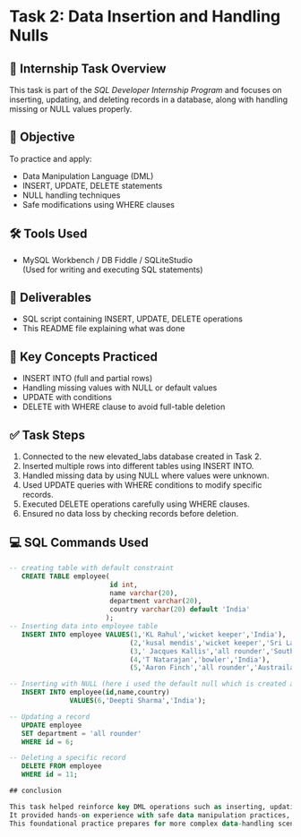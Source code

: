 # Task 2: Data Insertion and Handling Nulls

## 📘 Internship Task Overview

This task is part of the *SQL Developer Internship Program* and focuses on inserting, updating, and deleting records in a database, along with handling missing or NULL values properly.

## 🎯 Objective

To practice and apply:
- Data Manipulation Language (DML)
- INSERT, UPDATE, DELETE statements
- NULL handling techniques
- Safe modifications using WHERE clauses

## 🛠️ Tools Used

- MySQL Workbench / DB Fiddle / SQLiteStudio  
(Used for writing and executing SQL statements)

## 📁 Deliverables

- SQL script containing INSERT, UPDATE, DELETE operations  
- This README file explaining what was done

## 🧱 Key Concepts Practiced

- INSERT INTO (full and partial rows)  
- Handling missing values with NULL or default values  
- UPDATE with conditions  
- DELETE with WHERE clause to avoid full-table deletion

## ✅ Task Steps

1. Connected to the new elevated_labs database created in Task 2.
2. Inserted multiple rows into different tables using INSERT INTO.
3. Handled missing data by using NULL where values were unknown.
4. Used UPDATE queries with WHERE conditions to modify specific records.
5. Executed DELETE operations carefully using WHERE clauses.
6. Ensured no data loss by checking records before deletion.

## 💻 SQL Commands Used

```sql
-- creating table with default constraint
   CREATE TABLE employee(
                         id int,
                         name varchar(20),
                         department varchar(20),
                         country varchar(20) default 'India'
                        );
-- Inserting data into employee table
   INSERT INTO employee VALUES(1,'KL Rahul','wicket keeper','India'),
                              (2,'kusal mendis','wicket keeper','Sri Lanka'),
                              (3,' Jacques Kallis','all rounder','South Africa'),
                              (4,'T Natarajan','bowler','India'),
                              (5,'Aaron Finch','all rounder','Austraila');

-- Inserting with NULL (here i used the default null which is created automatically when we skip the value)
   INSERT INTO employee(id,name,country)
               VALUES(6,'Deepti Sharma','India');

-- Updating a record
   UPDATE employee
   SET department = 'all rounder'
   WHERE id = 6;

-- Deleting a specific record
   DELETE FROM employee
   WHERE id = 11;

## conclusion

This task helped reinforce key DML operations such as inserting, updating, and deleting data while handling NULL values correctly.
It provided hands-on experience with safe data manipulation practices, including the importance of WHERE clauses to prevent unintentional data loss.
This foundational practice prepares for more complex data-handling scenarios in future tasks.
